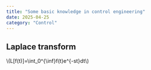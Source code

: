 ```yaml
---
title: "Some basic knowledge in control engineering"
date: 2025-04-25
category: "Control"
---
```


## Laplace transform
\\\(L[f(t)]=\int_0^{\inf}f(t)e^{-st}dt\\\)